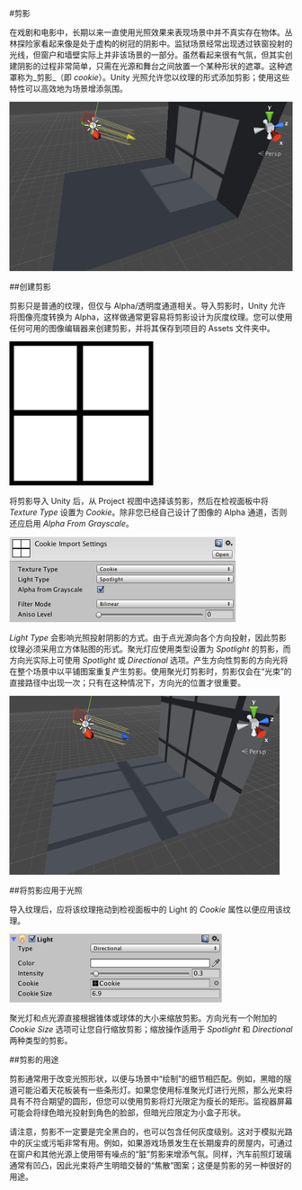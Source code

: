 #剪影

在戏剧和电影中，长期以来一直使用光照效果来表现场景中并不真实存在物体。丛林探险家看起来像是处于虚构的树冠的阴影中。监狱场景经常出现透过铁窗投射的光线，但窗户和墙壁实际上并非该场景的一部分。虽然看起来很有气氛，但其实创建阴影的过程非常简单，只需在光源和舞台之间放置一个某种形状的遮罩。这种遮罩称为_剪影_（即 _cookie_）。Unity 光照允许您以纹理的形式添加剪影；使用这些特性可以高效地为场景增添氛围。

![方向光剪影模拟透过窗户的光线](../uploads/Main/CookieExample.png)


##创建剪影

剪影只是普通的纹理，但仅与 Alpha/透明度通道相关。导入剪影时，Unity 允许将图像亮度转换为 Alpha，这样做通常更容易将剪影设计为灰度纹理。您可以使用任何可用的图像编辑器来创建剪影，并将其保存到项目的 Assets 文件夹中。

![一种用于体现窗户光线的简单剪影](../uploads/Main/Cookie.png)

将剪影导入 Unity 后，从 Project 视图中选择该剪影，然后在检视面板中将 _Texture Type_ 设置为 _Cookie_。除非您已经自己设计了图像的 Alpha 通道，否则还应启用 _Alpha From Grayscale_。

![](../uploads/Main/CookieImportSettings.png) 

_Light Type_ 会影响光照投射阴影的方式。由于点光源向各个方向投射，因此剪影纹理必须采用立方体贴图的形式。聚光灯应使用类型设置为 _Spotlight_ 的剪影，而方向光实际上可使用 _Spotlight_ 或 _Directional_ 选项。产生方向性剪影的方向光将在整个场景中以平铺图案重复产生剪影。使用聚光灯剪影时，剪影仅会在“光束”的直接路径中出现一次；只有在这种情况下，方向光的位置才很重要。

![在方向模式下“平铺”的窗户剪影](../uploads/Main/CookieDirectional.png)


##将剪影应用于光照

导入纹理后，应将该纹理拖动到检视面板中的 Light 的 _Cookie_ 属性以便应用该纹理。

![](../uploads/Main/CookieLightInspector.png) 

聚光灯和点光源直接根据锥体或球体的大小来缩放剪影。方向光有一个附加的 _Cookie Size_ 选项可让您自行缩放剪影；缩放操作适用于 _Spotlight_ 和 _Directional_ 两种类型的剪影。


##剪影的用途

剪影通常用于改变光照形状，以便与场景中“绘制”的细节相匹配。例如，黑暗的隧道可能沿着天花板装有一些条形灯。如果您使用标准聚光灯进行光照，那么光束将具有不符合期望的圆形，但您可以使用剪影将灯光限定为瘦长的矩形。监视器屏幕可能会将绿色暗光投射到角色的脸部，但暗光应限定为小盒子形状。

请注意，剪影不一定要是完全黑白的，也可以包含任何灰度级别。这对于模拟光路中的灰尘或污垢非常有用。例如，如果游戏场景发生在长期废弃的房屋内，可通过在窗户和其他光源上使用带有噪点的“脏”剪影来增添气氛。同样，汽车前照灯玻璃通常有凹凸，因此光束将产生明暗交替的“焦散”图案；这便是剪影的另一种很好的用途。
